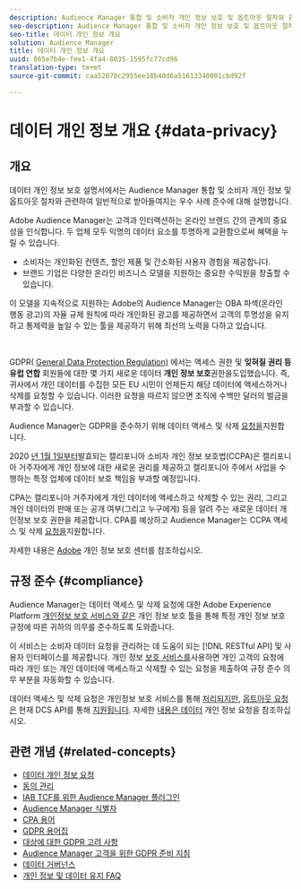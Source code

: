 ```yaml
---
description: Audience Manager 통합 및 소비자 개인 정보 보호 및 옵트아웃 절차와 관련하여 일반적으로 수용되는 우수 사례 준수 등에 대해 설명합니다.
seo-description: Audience Manager 통합 및 소비자 개인 정보 보호 및 옵트아웃 절차와 관련하여 일반적으로 수용되는 우수 사례 준수 등에 대해 설명합니다.
seo-title: 데이터 개인 정보 개요
solution: Audience Manager
title: 데이터 개인 정보 개요
uuid: 865e7b4e-fee1-4fa4-8035-1595fc77cd96
translation-type: tm+mt
source-git-commit: caa5207bc2955ee18b40d6a51613340001cbd92f

---
```



# 데이터 개인 정보 개요 {#data-privacy}

## 개요

데이터 개인 정보 보호 설명서에서는 Audience Manager 통합 및 소비자 개인 정보 및 옵트아웃 절차와 관련하여 일반적으로 받아들여지는 우수 사례 준수에 대해 설명합니다.

Adobe Audience Manager는 고객과 인터랙션하는 온라인 브랜드 간의 관계의 중요성을 인식합니다. 두 업체 모두 익명의 데이터 요소를 투명하게 교환함으로써 혜택을 누릴 수 있습니다.

* 소비자는 개인화된 컨텐츠, 할인 제품 및 간소화된 사용자 경험을 제공합니다.
* 브랜드 기업은 다양한 온라인 비즈니스 모델을 지원하는 중요한 수익원을 창출할 수 있습니다.

이 모델을 지속적으로 지원하는 Adobe의 Audience Manager는 OBA 파섹(온라인 행동 광고)의 자율 규제 원칙에 따라 개인화된 광고를 제공하면서 고객의 투명성을 유지하고 통제력을 높일 수 있는 툴을 제공하기 위해 최선의 노력을 다하고 있습니다.[](https://www.iab.com/news/self-regulatory-principles-for-online-behavioral-advertising/)

 

GDPR( [General Data Protection Regulation)](https://eugdpr.org/) 에서는 액세스 권한 및 **잊혀질 권리 등 유럽 연합** 회원들에 대한 몇 가지 새로운 데이터 **개인 정보 보호**&#x200B;권한을도입했습니다. 즉, 귀사에서 개인 데이터를 수집한 모든 EU 시민이 언제든지 해당 데이터에 액세스하거나 삭제를 요청할 수 있습니다. 이러한 요청을 따르지 않으면 조직에 수백만 달러의 벌금을 부과할 수 있습니다.

Audience Manager는 GDPR을 준수하기 위해 데이터 액세스 및 삭제 [요청을](data-privacy-requests.md)지원합니다.

2020 [년 1월 1일부터](https://www.caprivacy.org/about)발효되는 캘리포니아 소비자 개인 정보 보호법(CCPA)은 캘리포니아 거주자에게 개인 정보에 대한 새로운 권리를 제공하고 캘리포니아 주에서 사업을 수행하는 특정 업체에 데이터 보호 책임을 부과할 예정입니다.

CPA는 캘리포니아 거주자에게 개인 데이터에 액세스하고 삭제할 수 있는 권리, 그리고 개인 데이터의 판매 또는 공개 여부(그리고 누구에게) 등을 알려 주는 새로운 데이터 개인정보 보호 권한을 제공합니다. CPA를 예상하고 Audience Manager는 CCPA 액세스 및 삭제 [요청을](data-privacy-requests.md)지원합니다.

자세한 내용은 [Adobe](https://www.adobe.com/privacy/opt-out.html) 개인 정보 보호 센터를 참조하십시오.

## 규정 준수 {#compliance}

Audience Manager는 데이터 액세스 및 삭제 요청에 대한 Adobe Experience Platform [개인정보 보호 서비스와 같은](https://www.adobe.io/apis/experienceplatform/home/services/privacy-service.html) 개인 정보 보호 툴을 통해 특정 개인 정보 보호 규정에 따른 귀하의 의무를 준수하도록 도와줍니다.

이 서비스는 소비자 데이터 요청을 관리하는 데 도움이 되는 [!DNL RESTful API] 및 사용자 인터페이스를 제공합니다. 개인 정보 [보호 서비스를](https://www.adobe.io/apis/experienceplatform/home/services/privacy-service.html)사용하면 개인 고객의 요청에 따라 개인 또는 개인 데이터에 액세스하고 삭제할 수 있는 요청을 제출하여 규정 준수 의무 부분을 자동화할 수 있습니다.

데이터 액세스 및 삭제 요청은 개인정보 보호 서비스를 통해 [처리되지만](https://www.adobe.io/apis/experienceplatform/home/services/privacy-service.html), [옵트아웃 요청은](data-privacy-requests.md#opt-out-requests) 현재 DCS API를 통해 [지원됩니다](../../api/dcs-intro/dcs-api-reference/dcs-api-reference-overview.md). 자세한 [내용은 데이터](data-privacy-requests.md) 개인 정보 요청을 참조하십시오.

## 관련 개념 {#related-concepts}

* [데이터 개인 정보 요청](data-privacy-requests.md)
* [동의 관리](data-privacy-consent.md)
* [IAB TCF를 위한 Audience Manager 플러그인](aam-iab-plugin.md)
* [Audience Manager 식별자](data-privacy-ids.md)
* [CPA 용어](aam-ccpa-glossary.md)
* [GDPR 용어집](aam-gdpr-glossary.md)
* [대상에 대한 GDPR 고려 사항](aam-gdpr-partners.md)
* [Audience Manager 고객을 위한 GDPR 준비 지침](aam-gdpr-readiness.md)
* [데이터 거버넌스](data-governance.md)
* [개인 정보 및 데이터 유지 FAQ](../../faq/faq-privacy.md)